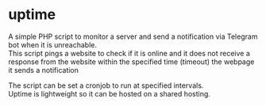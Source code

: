 # uptime
A simple PHP script to monitor a server and send a notification via Telegram bot when it is unreachable.<br/>
This script pings a website to check if it is online and it does not receive a response from the website within the specified time (timeout) the webpage it sends a notification<br />



The script can be set a cronjob to run at specified intervals.<br/>
Uptime is lightweight so it can be hosted on a shared hosting.


